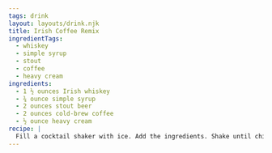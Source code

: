 ```yaml
---
tags: drink
layout: layouts/drink.njk
title: Irish Coffee Remix
ingredientTags:
  - whiskey
  - simple syrup
  - stout
  - coffee
  - heavy cream
ingredients:
  - 1 ½ ounces Irish whiskey
  - ¾ ounce simple syrup
  - 2 ounces stout beer
  - 2 ounces cold-brew coffee
  - ½ ounce heavy cream
recipe: |
  Fill a cocktail shaker with ice. Add the ingredients. Shake until chilled. Strain into a rocks glass filled with ice. Garnish with freshly grated cinnamon.
---
```

